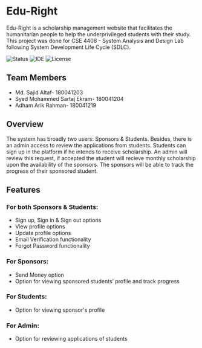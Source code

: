 # Edu-Right

Edu-Right is a scholarship management website that facilitates the humanitarian people to help the underprivileged students with their study. This project was done for CSE 4408 - System Analysis and Design Lab following System Development Life Cycle (SDLC).

![Status](https://img.shields.io/badge/Status-Complete-brightgreen)
![IDE](https://img.shields.io/badge/Code%20Editor-Sublime%20Text-blue)
![License](https://img.shields.io/badge/license-MIT-orange.svg)


## Team Members
* Md. Sajid Altaf- 180041203
* Syed Mohammed Sartaj Ekram- 180041204
* Adham Arik Rahman- 180041219

## Overview
The system has broadly two users: Sponsors & Students. Besides, there is an admin access to review the applications from students. Students can sign up in the platform if he intends to receive scholarship. An admin will review this request, if accepted the student will recieve monthly scholarship upon the availability of the sponsors. The sponsors will be able to track the progress of their sponsored student.  

## Features
### For both Sponsors & Students:
* Sign up, Sign in & Sign out options
* View profile options 
* Update profile options
* Email Verification functionality 
* Forgot Password functionality 

### For Sponsors:
* Send Money option
* Option for viewing sponsored students’ profile and track progress

### For Students:
* Option for viewing sponsor's profile

### For Admin:
* Option for reviewing applications of students




